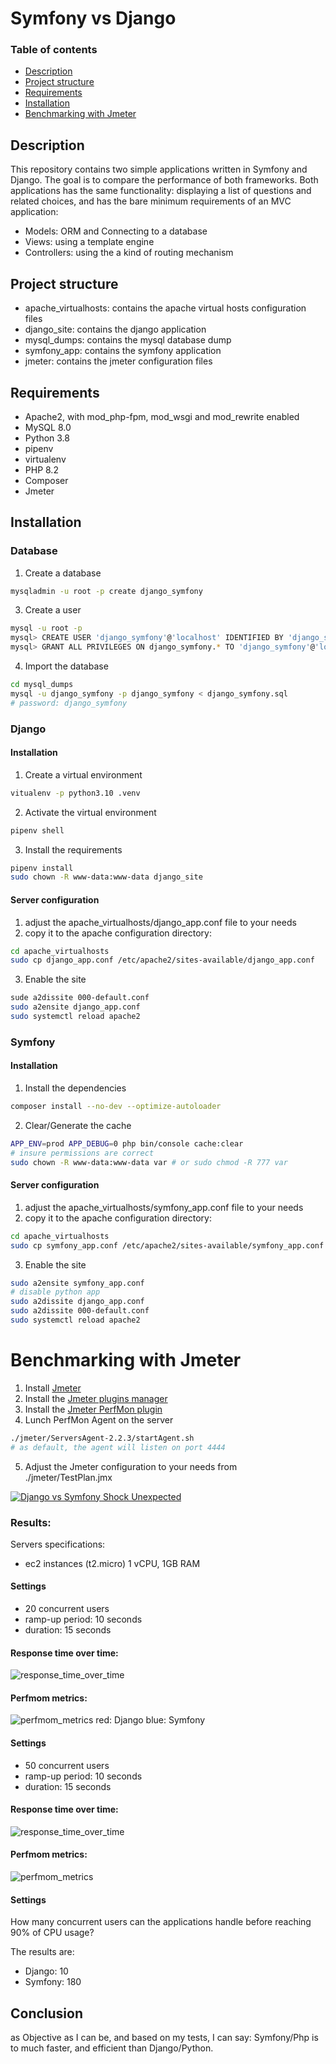 # Symfony vs Django

### Table of contents
- [Description](#description)
- [Project structure](#project-structure)
- [Requirements](#requirements)
- [Installation](#installation)
- [Benchmarking with Jmeter](#benchmarking-with-jmeter)

## Description
This repository contains two simple applications written in Symfony and Django. The goal is to compare the performance of both frameworks.
Both applications has the same functionality: displaying a list of questions and related choices, and has the bare minimum requirements of an MVC application:
- Models: ORM and Connecting to a database
- Views: using a template engine
- Controllers: using the a kind of routing mechanism

## Project structure
- apache_virtualhosts: contains the apache virtual hosts configuration files
- django_site: contains the django application
- mysql_dumps: contains the mysql database dump
- symfony_app: contains the symfony application
- jmeter: contains the jmeter configuration files


## Requirements
- Apache2, with mod_php-fpm, mod_wsgi and mod_rewrite enabled
- MySQL 8.0
- Python 3.8
- pipenv
- virtualenv
- PHP 8.2
- Composer
- Jmeter

## Installation

### Database
1. Create a database
```bash
mysqladmin -u root -p create django_symfony
```

3. Create a user
```bash
mysql -u root -p
mysql> CREATE USER 'django_symfony'@'localhost' IDENTIFIED BY 'django_symfony';
mysql> GRANT ALL PRIVILEGES ON django_symfony.* TO 'django_symfony'@'localhost';
```

4. Import the database
```bash
cd mysql_dumps
mysql -u django_symfony -p django_symfony < django_symfony.sql
# password: django_symfony
```

### Django
#### Installation
1. Create a virtual environment
```bash
vitualenv -p python3.10 .venv
```
2. Activate the virtual environment
```bash
pipenv shell
```

3. Install the requirements
```bash
pipenv install
sudo chown -R www-data:www-data django_site
```

#### Server configuration
1. adjust the apache_virtualhosts/django_app.conf file to your needs
2. copy it to the apache configuration directory:
```bash
cd apache_virtualhosts
sudo cp django_app.conf /etc/apache2/sites-available/django_app.conf
```

3. Enable the site
```bash
sude a2dissite 000-default.conf
sudo a2ensite django_app.conf
sudo systemctl reload apache2
```

### Symfony
#### Installation
1. Install the dependencies
```bash
composer install --no-dev --optimize-autoloader
```

2. Clear/Generate the cache
```bash
APP_ENV=prod APP_DEBUG=0 php bin/console cache:clear
# insure permissions are correct
sudo chown -R www-data:www-data var # or sudo chmod -R 777 var
```

#### Server configuration
1. adjust the apache_virtualhosts/symfony_app.conf file to your needs
2. copy it to the apache configuration directory:
```bash
cd apache_virtualhosts
sudo cp symfony_app.conf /etc/apache2/sites-available/symfony_app.conf
```

3. Enable the site
```bash
sudo a2ensite symfony_app.conf
# disable python app
sudo a2dissite django_app.conf
sudo a2dissite 000-default.conf
sudo systemctl reload apache2
```

# Benchmarking with Jmeter

1. Install [Jmeter](https://jmeter.apache.org)
2. Install the [Jmeter plugins manager](https://jmeter-plugins.org/wiki/PluginsManager/)
3. Install the [Jmeter PerfMon plugin](https://jmeter-plugins.org/wiki/PerfMon/)
4. Lunch PerfMon Agent on the server
```bash
./jmeter/ServersAgent-2.2.3/startAgent.sh
# as default, the agent will listen on port 4444
```
5. Adjust the Jmeter configuration to your needs from ./jmeter/TestPlan.jmx

[![Django vs Symfony Shock Unexpected](https://img.youtube.com/vi/RuE8O7cw1yc/0.jpg)](https://www.youtube.com/watch?v=RuE8O7cw1yc "Open youtube video: Django vs Symfony")


### Results:
Servers specifications:
- ec2 instances (t2.micro) 1 vCPU, 1GB RAM

#### Settings
- 20 concurrent users
- ramp-up period: 10 seconds
- duration: 15 seconds

#### Response time over time:
![response_time_over_time](jmeter/imgs/response_time_over_time_c20.png)

#### Perfmom metrics:
![perfmom_metrics](jmeter/imgs/cpu_c20.png)
red: Django
blue: Symfony

#### Settings
- 50 concurrent users
- ramp-up period: 10 seconds
- duration: 15 seconds

#### Response time over time:
![response_time_over_time](jmeter/imgs/response_time_over_time_c50.png)

#### Perfmom metrics:
![perfmom_metrics](jmeter/imgs/cpu_c50.png)

#### Settings
How many concurrent users can the applications handle before reaching 90% of CPU usage?

The results are:
- Django: 10
- Symfony: 180

## Conclusion
as Objective as I can be, and based on my tests, I can say:
Symfony/Php is to much faster, and efficient than Django/Python.
